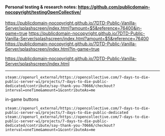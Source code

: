 #### Personal testing & research notes: https://github.com/publicdomain-nocopyright/testingOpenCollective/


https://publicdomain-nocopyright.github.io/7DTD-Public-Vanilla-Server/splashscreen/index.html?amount=$5&reference=76400&in-game=true
https://publicdomain-nocopyright.github.io/7DTD-Public-Vanilla-Server/splashscreen/index.html?amount=$5&reference=76400  
https://publicdomain-nocopyright.github.io/7DTD-Public-Vanilla-Server/splashscreen/index.html?in-game=true  

https://publicdomain-nocopyright.github.io/7DTD-Public-Vanilla-Server/splashscreen/index.html


----
```
steam://openurl_external/https://opencollective.com/7-days-to-die-public-server-wi/projects/7-days-to-die-public-dedicated/contribute/say-thank-you-70666/checkout?interval=oneTime&amount=1&contributeAs=me
```


in-game buttons
```
steam://openurl_external/https://opencollective.com/7-days-to-die-public-server-wi/projects/7-days-to-die-public-dedicated
steam://openurl_external/https://opencollective.com/7-days-to-die-public-server-wi/projects/7-days-to-die-public-dedicated/contribute/say-thank-you-70666/checkout?interval=oneTime&amount=1&contributeAs=me
```
